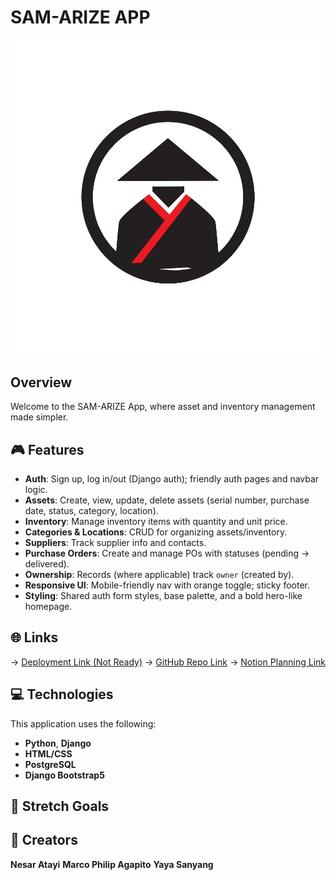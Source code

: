 # SAM-ARIZE APP

![Samurai Logo](main_app/static/images/samarize-favicon.png)

## Overview
Welcome to the SAM-ARIZE App, where asset and inventory management made simpler.


## 🎮 Features
- **Auth**: Sign up, log in/out (Django auth); friendly auth pages and navbar logic.
- **Assets**: Create, view, update, delete assets (serial number, purchase date, status, category, location).
- **Inventory**: Manage inventory items with quantity and unit price.
- **Categories & Locations**: CRUD for organizing assets/inventory.
- **Suppliers**: Track supplier info and contacts.
- **Purchase Orders**: Create and manage POs with statuses (pending → delivered).
- **Ownership**: Records (where applicable) track `owner` (created by).
- **Responsive UI**: Mobile-friendly nav with orange toggle; sticky footer.
- **Styling**: Shared auth form styles, base palette, and a bold hero-like homepage.


## 🌐 Links
→ [Deployment Link (Not Ready)]()
→ [GitHub Repo Link](https://github.com/nesaratai/sam-arize)
→ [Notion Planning Link](https://www.notion.so/240ed4d6f92d80d89459d2722eace895?v=240ed4d6f92d80cfa2af000c41552a7a&source=copy_link)

## 💻 Technologies

This application uses the following:

* **Python**, **Django**
* **HTML/CSS** 
* **PostgreSQL**
* **Django Bootstrap5** 



## 🔮 Stretch Goals


## 🎨 Creators

**Nesar Atayi**
**Marco Philip Agapito**
**Yaya Sanyang**

